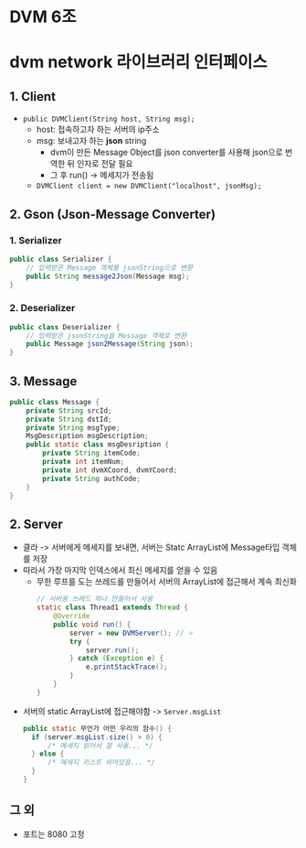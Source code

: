 # DVM 6조

# dvm network 라이브러리 인터페이스
## 1. Client
- `public DVMClient(String host, String msg);`
  - host: 접속하고자 하는 서버의 ip주소
  - msg: 보내고자 하는 **json** string
    - dvm이 만든 Message Object를 json converter를 사용해 json으로 번역한 뒤 인자로 전달 필요
    - 그 후 run() -> 메세지가 전송됨  
  - `DVMClient client = new DVMClient("localhost", jsonMsg);`
## 2. Gson (Json-Message Converter)
### 1. Serializer
```java
public class Serializer {
    // 입력받은 Message 객체를 jsonString으로 변환
    public String message2Json(Message msg);
}
```
### 2. Deserializer
```java
public class Deserializer {
    // 입력받은 jsonString을 Message 객체로 변환
    public Message json2Message(String json);
}
```
## 3. Message
```java
public class Message {
    private String srcId;
    private String dstId;
    private String msgType;
    MsgDescription msgDescription;
    public static class msgDesription {
        private String itemCode;
        private int itemNum;
        private int dvmXCoord, dvmYCoord;
        private String authCode;
    }
}
```
## 2. Server
- 클라 -> 서버에게 메세지를 보내면, 서버는 Statc ArrayList에 Message타입 객체를 저장
- 따라서 가장 마지막 인덱스에서 최신 메세지를 얻을 수 있음
  - 무한 루프를 도는 쓰레드를 만들어서 서버의 ArrayList에 접근해서 계속 최신화
    ```java
    // 서버용 쓰레드 하나 만들어서 사용
    static class Thread1 extends Thread {
        @Override
        public void run() {
            server = new DVMServer(); // ⭐️
            try {
                server.run();
            } catch (Exception e) {
                e.printStackTrace();
            }
        }  
    }
    ```
- 서버의 static ArrayList에 접근해야함 -> `Server.msgList`
  ```java
  public static 무언가 어떤 우리의 함수() {
    if (server.msgList.size() > 0) {
        /* 메세지 읽어서 잘 사용... */
    } else {
        /* 메세지 리스트 비어있음... */
    }
  }
  ```
## 그 외
- 포트는 8080 고정

